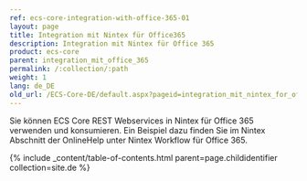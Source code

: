 ```yaml
---
ref: ecs-core-integration-with-office-365-01
layout: page
title: Integration mit Nintex für Office365
description: Integration mit Nintex für Office 365
product: ecs-core
parent: integration_mit_office_365
permalink: /:collection/:path
weight: 1
lang: de_DE
old_url: /ECS-Core-DE/default.aspx?pageid=integration_mit_nintex_for_office365
---
```


Sie können ECS Core REST Webservices in Nintex für Office 365 verwenden und konsumieren. Ein Beispiel dazu finden Sie im Nintex Abschnitt der OnlineHelp unter Nintex Workflow für Office 365. 

{% include _content/table-of-contents.html parent=page.childidentifier collection=site.de %}